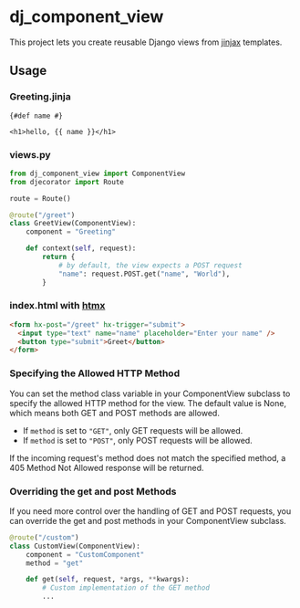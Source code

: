 # dj_component_view

This project lets you create reusable Django views from [jinjax](https://jinjax.scaletti.dev/) templates.

## Usage

### Greeting.jinja

```jinja
{#def name #}

<h1>hello, {{ name }}</h1>
```

### views.py

```python
from dj_component_view import ComponentView
from djecorator import Route

route = Route()

@route("/greet")
class GreetView(ComponentView):
    component = "Greeting"

    def context(self, request):
        return {
            # by default, the view expects a POST request
            "name": request.POST.get("name", "World"),
        }
```

### index.html with [htmx](https://htmx.org)

```html
<form hx-post="/greet" hx-trigger="submit">
  <input type="text" name="name" placeholder="Enter your name" />
  <button type="submit">Greet</button>
</form>
```

### Specifying the Allowed HTTP Method

You can set the method class variable in your ComponentView subclass to specify the allowed HTTP method for the view. The default value is None, which means both GET and POST methods are allowed.

- If `method` is set to `"GET"`, only GET requests will be allowed.
- If `method` is set to `"POST"`, only POST requests will be allowed.

If the incoming request's method does not match the specified method, a 405 Method Not Allowed response will be returned.

### Overriding the get and post Methods

If you need more control over the handling of GET and POST requests, you can override the get and post methods in your ComponentView subclass.

```python
@route("/custom")
class CustomView(ComponentView):
    component = "CustomComponent"
    method = "get"

    def get(self, request, *args, **kwargs):
        # Custom implementation of the GET method
        ...
```
